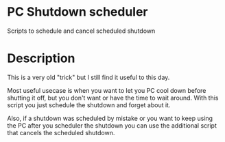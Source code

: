 # PC Shutdown scheduler
Scripts to schedule and cancel scheduled shutdown

# Description
This is a very old "trick" but I still find it useful to this day.

Most useful usecase is when you want to let you PC cool down before shutting it off, but you don't want or have the time to wait around.
With this script you just schedule the shutdown and forget about it.

Also, if a shutdown was scheduled by mistake or you want to keep using the PC after you scheduler the shutdown you can use the additional script that cancels the scheduled shutdown.
